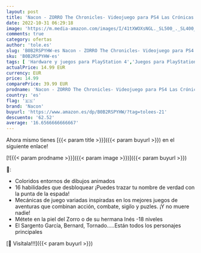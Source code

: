 ```yaml
---
layout: post
title: 'Nacon - ZORRO The Chronicles- Videojuego para PS4 Las Crónicas del Zorro [Versión Española]'
date: 2022-10-31 06:29:18
image: 'https://m.media-amazon.com/images/I/41tXWOXsNGL._SL500_._SL400_.jpg'
comments: true
category: ofertas
author: 'tole.es'
slug: 'B0B2RSPYHW-es Nacon - ZORRO The Chronicles- Videojuego para PS4 Las...'
sku: 'B0B2RSPYHW-es'
tags: [ 'Hardware y juegos para PlayStation 4','Juegos para PlayStation 4','Videojuegos','nacon','ps4','🇪🇸', ]
actualPrice: 14.99 EUR
currency: EUR
price: 14.99
comparePrice: 39.99 EUR
prodname: 'Nacon - ZORRO The Chronicles- Videojuego para PS4 Las Crónicas del Zorro [Versión Española]'
country: 'es'
flag: '🇪🇸'
brand: 'Nacon'
buyurl: 'https://www.amazon.es/dp/B0B2RSPYHW/?tag=tolees-21'
descuento: '62.52'
average: '16.6566666666667'
---
```


Ahora mismo tienes [{{< param title >}}]({{< param buyurl >}}) en el siguiente enlace!

[![{{< param prodname >}}]({{< param image >}})]({{< param buyurl >}})

🔎:

- Coloridos entornos de dibujos animados
- 16 habilidades que desbloquear ¡Puedes trazar tu nombre de verdad con la punta de la espada!
- Mecánicas de juego variadas inspiradas en los mejores juegos de aventuras que combinan acción, combate, sigilo y puzles. ¡Y no muere nadie!
- Métete en la piel del Zorro o de su hermana Inés -18 niveles
- El Sargento García, Bernard, Tornado…..Están todos los personajes principales

[🛒 Visítala!!!]({{< param buyurl >}})

